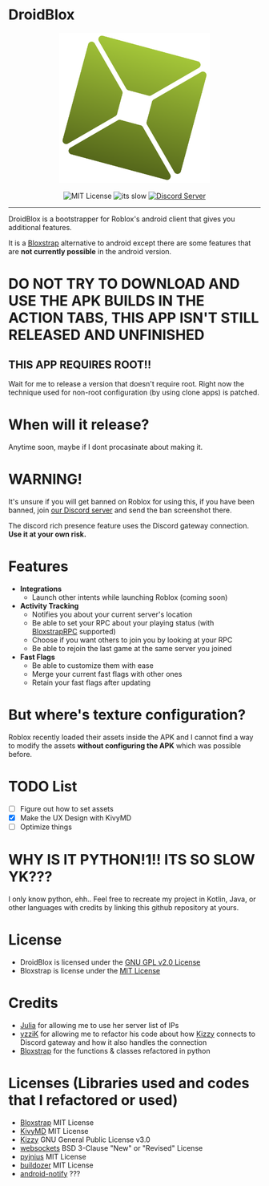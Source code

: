 # DroidBlox
<div align="center">
<img src="assets/icon.png" height=300>

![MIT License](https://img.shields.io/github/license/helloplauz10/DroidBlox?color=47b520)
![its slow](https://img.shields.io/badge/made%20with-slow%20python-47b520)
[![Discord Server](https://img.shields.io/discord/1394308437201911920?color=47b520)](https://discord.gg/kVmH76umHv)
</div>

----

DroidBlox is a bootstrapper for Roblox's android client that gives you additional features.

It is a [Bloxstrap](https://github.com/bloxstraplabs/bloxstrap) alternative to android except there are some features that are **not currently possible** in the android version. 

# DO NOT TRY TO DOWNLOAD AND USE THE APK BUILDS IN THE ACTION TABS, THIS APP ISN'T STILL RELEASED AND UNFINISHED

## THIS APP REQUIRES ROOT!!
Wait for me to release a version that doesn't require root. Right now the technique used for non-root configuration (by using clone apps) is patched.

# When will it release?
Anytime soon, maybe if I dont procasinate about making it.

# WARNING!
It's unsure if you will get banned on Roblox for using this, if you have been banned, join [our Discord server](https://discord.gg/zFspvBwH92) and send the ban screenshot there.

The discord rich presence feature uses the Discord gateway connection. **Use it at your own risk.**

# Features
- **Integrations**
    - Launch other intents while launching Roblox (coming soon)
- **Activity Tracking**
    - Notifies you about your current server's location
    - Be able to set your RPC about your playing status (with [BloxstrapRPC](https://github.com/bloxstraplabs/bloxstrap/wiki/Integrating-Bloxstrap-functionality-into-your-game) supported) 
    - Choose if you want others to join you by looking at your RPC
    - Be able to rejoin the last game at the same server you joined
- **Fast Flags**
    - Be able to customize them with ease
    - Merge your current fast flags with other ones
    - Retain your fast flags after updating

# But where's texture configuration?
Roblox recently loaded their assets inside the APK and I cannot find a way to modify the assets **without configuring the APK** which was possible before.

# TODO List
- [ ] Figure out how to set assets
- [x] Make the UX Design with KivyMD
- [ ] Optimize things

# WHY IS IT PYTHON!1!! ITS SO SLOW YK???
I only know python, ehh.. Feel free to recreate my project in Kotlin, Java, or other languages with credits by linking this github repository at yours.

# License
- DroidBlox is licensed under the [GNU GPL v2.0 License](https://github.com/meowstrapper/DroidBlox/blob/main/LICENSE)
- Bloxstrap is license under the [MIT License](https://github.com/bloxstraplabs/bloxstrap/blob/main/LICENSE)

# Credits
- [Julia](https://github.com/juliaoverflow) for allowing me to use her server list of IPs
- [yzziK](https://github.com/dead8309) for allowing me to refactor his code about how [Kizzy](https://github.com/dead8309/Kizzy) connects to Discord gateway and how it also handles the connection
- [Bloxstrap](https://github.com/bloxstraplabs/bloxstrap/) for the functions & classes refactored in python

# Licenses (Libraries used and codes that I refactored or used)
- [Bloxstrap](https://github.com/bloxstraplabs/bloxstrap/blob/main/LICENSE) MIT License
- [KivyMD](https://github.com/kivymd/KivyMD/blob/master/LICENSE) MIT License
- [Kizzy](https://github.com/dead8309/Kizzy/blob/master/License) GNU General Public License v3.0
- [websockets](https://github.com/python-websockets/websockets/blob/main/LICENSE) BSD 3-Clause "New" or "Revised" License
- [pyjnius](https://github.com/kivy/pyjnius/blob/master/LICENSE) MIT License
- [buildozer](https://github.com/kivy/buildozer/blob/master/LICENSE) MIT License
- [android-notify](https://github.com/Fector101/android_notify) ???